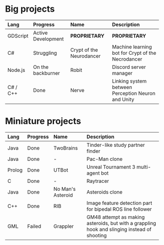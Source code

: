 # Big projects

| Lang     | Progress           | Name                     | Description
| :------- | :----------------- | :----------------------- | :---
| GDScript | Active Development | **PROPRIETARY**          | **PROPRIETARY**
| C#       | Struggling         | Crypt of the Neurodancer | Machine learning bot for Crypt of the Necrodancer
| Node.js  | On the backburner  | Robit                    | Discord server manager
| C# / C++ | Done               | Nerve                    | Linking system between Perception Neuron and Unity


# Miniature projects

| Lang     | Progress | Name              | Description
| :------- | :------- | :-----------------| :---
| Java     | Done     | TwoBrains         | Tinder-like study partner finder
| Java     | Done     | -                 | Pac-Man clone
| Prolog   | Done     | UTBot             | Unreal Tournament 3 multi-agent bot
| C        | Done     | -                 | Raytracer
| Java     | Done     | No Man's Asteroid | Asteroids clone
| C++      | Done     | RIB               | Image feature detection part for bipedal ROS line follower
| GML      | Failed   | Grappler          | GM48 attempt as making asteroids, but with a grappling hook and slinging instead of shooting
